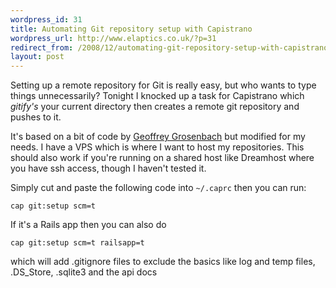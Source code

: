 ```yaml
--- 
wordpress_id: 31
title: Automating Git repository setup with Capistrano
wordpress_url: http://www.elaptics.co.uk/?p=31
redirect_from: /2008/12/automating-git-repository-setup-with-capistrano
layout: post
---
```

Setting up a remote repository for Git is really easy, but who wants to type things unnecessarily? Tonight I knocked up a task for Capistrano which *gitify's* your current directory then creates a remote git repository and pushes to it.

It's based on a bit of code by [Geoffrey Grosenbach](http://peepcode.com) but modified for my needs. I have a VPS which is where I want to host my repositories. This should also work if you're running on a shared host like Dreamhost where you have ssh access, though I haven't tested it.

Simply cut and paste the following code into `~/.caprc` then you can run:

	cap git:setup scm=t

If it's a Rails app then you can also do

    cap git:setup scm=t railsapp=t

which will add .gitignore files to exclude the basics like log and temp files, .DS_Store, .sqlite3 and the api docs

<script src="http://gist.github.com/33269.js"></script>
